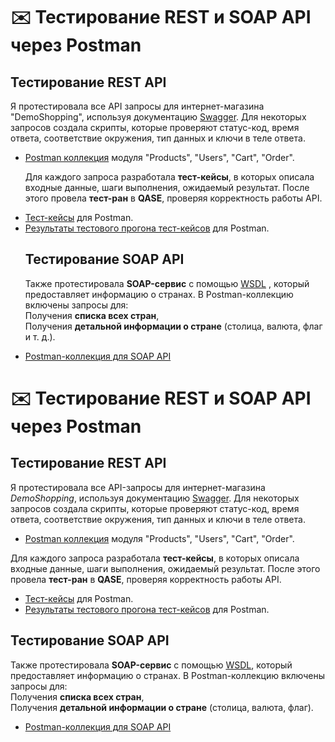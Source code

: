 # ✉️ Тестирование REST и SOAP API через Postman

## **Тестирование REST API**  

Я протестировала все API запросы для интернет-магазина "DemoShopping", используя документацию <a href="https://qa.demoshopping.ru/api-docs/">Swagger</a>. Для некоторых запросов создала скрипты, которые проверяют статус-код, время ответа, соответствие окружения, тип данных и ключи в теле ответа.

 <ul>
<li>  <a href="https://www.postman.com/altimetry-specialist-32125376/workspace/demoshopping/collection/39719611-e745646a-0f39-4664-9435-1aa0195358c1?action=share&creator=39719611&active-environment=39719611-0fe1a957-1207-4a48-84eb-82c02d6226d8">Postman коллекция</a> модуля "Products", "Users", "Cart", "Order". </li>  

Для каждого запроса разработала **тест-кейсы**, в которых описала входные данные, шаги выполнения, ожидаемый результат. После этого провела **тест-ран** в **QASE**, проверяя корректность работы API.

<li>  <a href="https://github.com/TaranenkoNatalia/api/blob/main/%D0%A2%D0%B5%D1%81%D1%82-%D0%BA%D0%B5%D0%B9%D1%81%D1%8B%20%D0%B4%D0%BB%D1%8F%20Postman.pdf">Тест-кейсы</a> для Postman. </li> 

<li>  <a href="https://github.com/TaranenkoNatalia/api/blob/main/%D0%A0%D0%B5%D0%B7%D1%83%D0%BB%D1%8C%D1%82%D0%B0%D1%82%D1%8B%20%D1%82%D0%B5%D1%81%D1%82%D0%BE%D0%B2%D0%BE%D0%B3%D0%BE%20%D0%BF%D1%80%D0%BE%D0%B3%D0%BE%D0%BD%D0%B0%20postman.json">Результаты тестового прогона тест-кейсов</a> для Postman. </li>

## **Тестирование SOAP API**  
Также протестировала **SOAP-сервис** с помощью <a href="http://webservices.oorsprong.org/websamples.countryinfo/CountryInfoService.wso?WSDL">WSDL</a> </li>, который предоставляет информацию о странах. В Postman-коллекцию включены запросы для:  
Получения **списка всех стран**,  
Получения **детальной информации о стране** (столица, валюта, флаг и т. д.).

<li>  <a href="https://www.postman.com/altimetry-specialist-32125376/workspace/demoshopping/collection/39719611-362a6cd0-e675-444e-9613-8ca30affe12f?action=share&creator=39719611&active-environment=39719611-0fe1a957-1207-4a48-84eb-82c02d6226d8">Postman-коллекция для SOAP API</a>
</ul>


# ✉️ Тестирование REST и SOAP API через Postman  

## **Тестирование REST API**  
Я протестировала все API-запросы для интернет-магазина *DemoShopping*, используя документацию [Swagger](https://qa.demoshopping.ru/api-docs/). Для некоторых запросов создала скрипты, которые проверяют статус-код, время ответа, соответствие окружения, тип данных и ключи в теле ответа.  

- [Postman коллекция](https://www.postman.com/altimetry-specialist-32125376/workspace/demoshopping/collection/39719611-e745646a-0f39-4664-9435-1aa0195358c1?action=share&creator=39719611&active-environment=39719611-0fe1a957-1207-4a48-84eb-82c02d6226d8) модуля "Products", "Users", "Cart", "Order".  

Для каждого запроса разработала **тест-кейсы**, в которых описала входные данные, шаги выполнения, ожидаемый результат. После этого провела **тест-ран** в **QASE**, проверяя корректность работы API.  

- [Тест-кейсы](https://github.com/TaranenkoNatalia/api/blob/main/%D0%A2%D0%B5%D1%81%D1%82-%D0%BA%D0%B5%D0%B9%D1%81%D1%8B%20%D0%B4%D0%BB%D1%8F%20Postman.pdf) для Postman.  
- [Результаты тестового прогона тест-кейсов](https://github.com/TaranenkoNatalia/api/blob/main/%D0%A0%D0%B5%D0%B7%D1%83%D0%BB%D1%8C%D1%82%D0%B0%D1%82%D1%8B%20%D1%82%D0%B5%D1%81%D1%82%D0%BE%D0%B2%D0%BE%D0%B3%D0%BE%20%D0%BF%D1%80%D0%BE%D0%B3%D0%BE%D0%BD%D0%B0%20postman.json) для Postman.  

## **Тестирование SOAP API**  
Также протестировала **SOAP-сервис** с помощью [WSDL](ссылка_на_wsdl), который предоставляет информацию о странах. В Postman-коллекцию включены запросы для:  
Получения **списка всех стран**,  
Получения **детальной информации о стране** (столица, валюта, флаг).  

- [Postman-коллекция для SOAP API](https://www.postman.com/altimetry-specialist-32125376/workspace/demoshopping/collection/39719611-362a6cd0-e675-444e-9613-8ca30affe12f?action=share&creator=39719611&active-environment=39719611-0fe1a957-1207-4a48-84eb-82c02d6226d8)  






